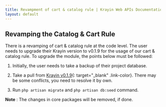 ```yaml
---
title: Revampment of cart & catalog rule | Krayin Web APIs Documentation
layout: default
---
```


## Revamping the Catalog & Cart Rule

There is a revamping of cart & catalog rule at the code level. The user needs to upgrade their Krayin version to v0.1.9 for the usage of our cart & catalog rule. To upgrade the module, the points below must be followed:

1. Initially, the user needs to take a backup of their project database.

2. Take a pull from [Krayin v0.1.9](https://github.com/Krayin/Krayin/tree/v0.1.9){: target="\_blank" .link-color}. There may be some conflicts, you need to resolve it by own.

3. Run `php artisan migrate` and `php artisan db:seed` command.

**Note** : The changes in core packages will be removed, if done.